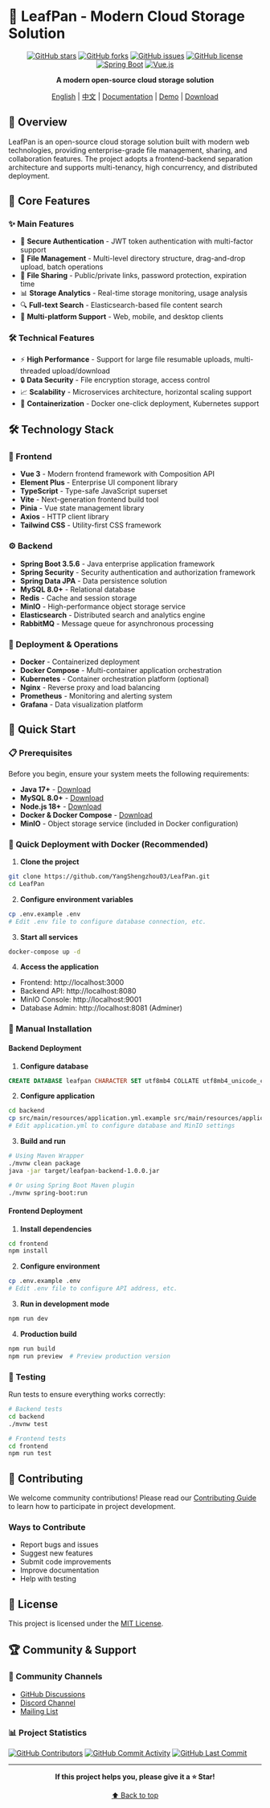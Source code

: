 # 🍁 LeafPan - Modern Cloud Storage Solution

<div align="center">

[![GitHub stars](https://img.shields.io/github/stars/YangShengzhou03/LeafPan?style=for-the-badge&logo=github)](https://github.com/YangShengzhou03/LeafPan/stargazers)
[![GitHub forks](https://img.shields.io/github/forks/YangShengzhou03/LeafPan?style=for-the-badge&logo=github)](https://github.com/YangShengzhou03/LeafPan/network)
[![GitHub issues](https://img.shields.io/github/issues/YangShengzhou03/LeafPan?style=for-the-badge&logo=github)](https://github.com/YangShengzhou03/LeafPan/issues)
[![GitHub license](https://img.shields.io/github/license/YangShengzhou03/LeafPan?style=for-the-badge)](LICENSE)
[![Spring Boot](https://img.shields.io/badge/Spring%20Boot-3.5.6-brightgreen?style=for-the-badge&logo=spring)](https://spring.io/projects/spring-boot)
[![Vue.js](https://img.shields.io/badge/Vue.js-3.x-green?style=for-the-badge&logo=vue.js)](https://vuejs.org/)

**A modern open-source cloud storage solution**

[English](README_EN.md) | [中文](README.md) | [Documentation](https://github.com/YangShengzhou03/LeafPan/wiki) | [Demo](https://leafpan.demo.com) | [Download](https://github.com/YangShengzhou03/LeafPan/releases)

</div>

## 📖 Overview

LeafPan is an open-source cloud storage solution built with modern web technologies, providing enterprise-grade file management, sharing, and collaboration features. The project adopts a frontend-backend separation architecture and supports multi-tenancy, high concurrency, and distributed deployment.

## 🚀 Core Features

### ✨ Main Features
- 🔐 **Secure Authentication** - JWT token authentication with multi-factor support
- 📁 **File Management** - Multi-level directory structure, drag-and-drop upload, batch operations
- 🔗 **File Sharing** - Public/private links, password protection, expiration time
- 📊 **Storage Analytics** - Real-time storage monitoring, usage analysis
- 🔍 **Full-text Search** - Elasticsearch-based file content search
- 📱 **Multi-platform Support** - Web, mobile, and desktop clients

### 🛠️ Technical Features
- ⚡ **High Performance** - Support for large file resumable uploads, multi-threaded upload/download
- 🔒 **Data Security** - File encryption storage, access control
- 📈 **Scalability** - Microservices architecture, horizontal scaling support
- 🐳 **Containerization** - Docker one-click deployment, Kubernetes support

## 🛠️ Technology Stack

### 🎨 Frontend
- **Vue 3** - Modern frontend framework with Composition API
- **Element Plus** - Enterprise UI component library
- **TypeScript** - Type-safe JavaScript superset
- **Vite** - Next-generation frontend build tool
- **Pinia** - Vue state management library
- **Axios** - HTTP client library
- **Tailwind CSS** - Utility-first CSS framework

### ⚙️ Backend
- **Spring Boot 3.5.6** - Java enterprise application framework
- **Spring Security** - Security authentication and authorization framework
- **Spring Data JPA** - Data persistence solution
- **MySQL 8.0+** - Relational database
- **Redis** - Cache and session storage
- **MinIO** - High-performance object storage service
- **Elasticsearch** - Distributed search and analytics engine
- **RabbitMQ** - Message queue for asynchronous processing

### 🐳 Deployment & Operations
- **Docker** - Containerized deployment
- **Docker Compose** - Multi-container application orchestration
- **Kubernetes** - Container orchestration platform (optional)
- **Nginx** - Reverse proxy and load balancing
- **Prometheus** - Monitoring and alerting system
- **Grafana** - Data visualization platform

## 🚀 Quick Start

### 📋 Prerequisites

Before you begin, ensure your system meets the following requirements:

- **Java 17+** - [Download](https://adoptium.net/)
- **MySQL 8.0+** - [Download](https://dev.mysql.com/downloads/mysql/)
- **Node.js 18+** - [Download](https://nodejs.org/)
- **Docker & Docker Compose** - [Download](https://docs.docker.com/get-docker/)
- **MinIO** - Object storage service (included in Docker configuration)

### 🐳 Quick Deployment with Docker (Recommended)

1. **Clone the project**
```bash
git clone https://github.com/YangShengzhou03/LeafPan.git
cd LeafPan
```

2. **Configure environment variables**
```bash
cp .env.example .env
# Edit .env file to configure database connection, etc.
```

3. **Start all services**
```bash
docker-compose up -d
```

4. **Access the application**
- Frontend: http://localhost:3000
- Backend API: http://localhost:8080
- MinIO Console: http://localhost:9001
- Database Admin: http://localhost:8081 (Adminer)

### 🔧 Manual Installation

#### Backend Deployment

1. **Configure database**
```sql
CREATE DATABASE leafpan CHARACTER SET utf8mb4 COLLATE utf8mb4_unicode_ci;
```

2. **Configure application**
```bash
cd backend
cp src/main/resources/application.yml.example src/main/resources/application.yml
# Edit application.yml to configure database and MinIO settings
```

3. **Build and run**
```bash
# Using Maven Wrapper
./mvnw clean package
java -jar target/leafpan-backend-1.0.0.jar

# Or using Spring Boot Maven plugin
./mvnw spring-boot:run
```

#### Frontend Deployment

1. **Install dependencies**
```bash
cd frontend
npm install
```

2. **Configure environment**
```bash
cp .env.example .env
# Edit .env file to configure API address, etc.
```

3. **Run in development mode**
```bash
npm run dev
```

4. **Production build**
```bash
npm run build
npm run preview  # Preview production version
```

### 🧪 Testing

Run tests to ensure everything works correctly:

```bash
# Backend tests
cd backend
./mvnw test

# Frontend tests
cd frontend
npm run test
```

## 🤝 Contributing

We welcome community contributions! Please read our [Contributing Guide](CONTRIBUTING.md) to learn how to participate in project development.

### Ways to Contribute
- Report bugs and issues
- Suggest new features
- Submit code improvements
- Improve documentation
- Help with testing

## 📄 License

This project is licensed under the [MIT License](LICENSE).

## 🏆 Community & Support

### 💬 Community Channels
- [GitHub Discussions](https://github.com/YangShengzhou03/LeafPan/discussions)
- [Discord Channel](https://discord.gg/leafpan)
- [Mailing List](mailto:leafpan-dev@googlegroups.com)

### 📊 Project Statistics

[![GitHub Contributors](https://img.shields.io/github/contributors/YangShengzhou03/LeafPan?style=flat-square)](https://github.com/YangShengzhou03/LeafPan/graphs/contributors)
[![GitHub Commit Activity](https://img.shields.io/github/commit-activity/m/YangShengzhou03/LeafPan?style=flat-square)](https://github.com/YangShengzhou03/LeafPan/pulse)
[![GitHub Last Commit](https://img.shields.io/github/last-commit/YangShengzhou03/LeafPan?style=flat-square)](https://github.com/YangShengzhou03/LeafPan/commits/main)

---

<div align="center">

**If this project helps you, please give it a ⭐️ Star!**

[⬆ Back to top](#-leafpan---modern-cloud-storage-solution)

</div>
